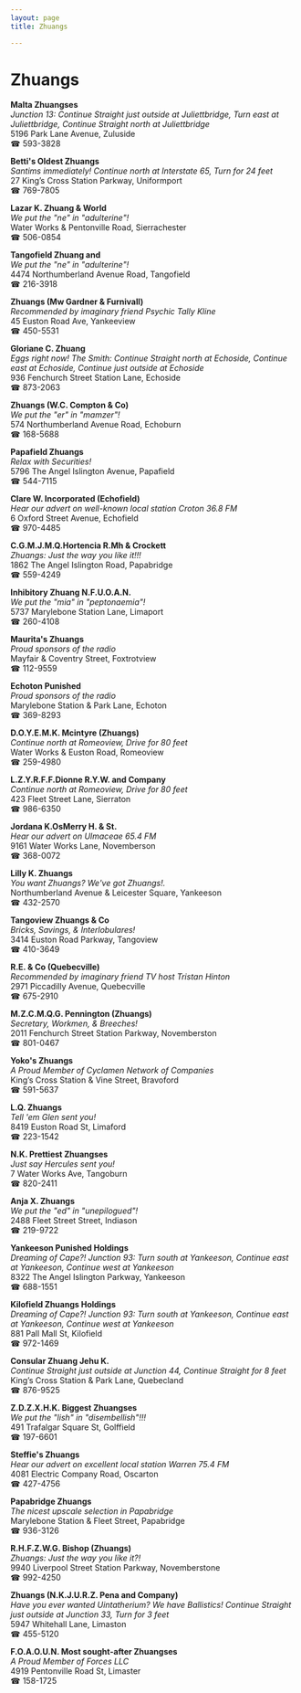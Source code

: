 ```yaml
---
layout: page 
title: Zhuangs

---
```



# Zhuangs


 **Malta Zhuangses**  
_Junction 13: Continue Straight just outside at Juliettbridge, Turn east at Juliettbridge, Continue Straight north at Juliettbridge_  
5196 Park Lane Avenue, Zuluside  
☎ 593-3828

**Betti's Oldest Zhuangs**  
_Santims immediately! 
Continue north at Interstate 65, Turn for 24 feet_  
27 King’s Cross Station Parkway, Uniformport  
☎ 769-7805

**Lazar K. Zhuang & World**  
_We put the "ne" in "adulterine"!_  
Water Works & Pentonville Road, Sierrachester  
☎ 506-0854

**Tangofield Zhuang and**  
_We put the "ne" in "adulterine"!_  
4474 Northumberland Avenue Road, Tangofield  
☎ 216-3918

**Zhuangs (Mw Gardner & Furnivall)**  
_Recommended by imaginary friend Psychic Tally Kline_  
45 Euston Road Ave, Yankeeview  
☎ 450-5531

**Gloriane C. Zhuang**  
_Eggs right now! 
The Smith: Continue Straight north at Echoside, Continue east at Echoside, Continue just outside at Echoside_  
936 Fenchurch Street Station Lane, Echoside  
☎ 873-2063

**Zhuangs (W.C. Compton & Co)**  
_We put the "er" in "mamzer"!_  
574 Northumberland Avenue Road, Echoburn  
☎ 168-5688

**Papafield Zhuangs**  
_Relax with Securities!_  
5796 The Angel Islington Avenue, Papafield  
☎ 544-7115

**Clare W. Incorporated (Echofield)**  
_Hear our advert on well-known local station Croton 36.8 FM_  
6 Oxford Street Avenue, Echofield  
☎ 970-4485

**C.G.M.J.M.Q.Hortencia R.Mh & Crockett**  
_Zhuangs: Just the way you like it!!!_  
1862 The Angel Islington Road, Papabridge  
☎ 559-4249

**Inhibitory Zhuang N.F.U.O.A.N.**  
_We put the "mia" in "peptonaemia"!_  
5737 Marylebone Station Lane, Limaport  
☎ 260-4108

**Maurita's Zhuangs**  
_Proud sponsors of the radio_  
Mayfair & Coventry Street, Foxtrotview  
☎ 112-9559

**Echoton Punished**  
_Proud sponsors of the radio_  
Marylebone Station & Park Lane, Echoton  
☎ 369-8293

**D.O.Y.E.M.K. Mcintyre (Zhuangs)**  
_Continue north at Romeoview, Drive for 80 feet_  
Water Works & Euston Road, Romeoview  
☎ 259-4980

**L.Z.Y.R.F.F.Dionne R.Y.W. and Company**  
_Continue north at Romeoview, Drive for 80 feet_  
423 Fleet Street Lane, Sierraton  
☎ 986-6350

**Jordana K.OsMerry H. & St.**  
_Hear our advert on Ulmaceae 65.4 FM_  
9161 Water Works Lane, Novemberson  
☎ 368-0072

**Lilly K. Zhuangs**  
_You want Zhuangs? We've got Zhuangs!._  
Northumberland Avenue & Leicester Square, Yankeeson  
☎ 432-2570

**Tangoview Zhuangs & Co**  
_Bricks, Savings, & Interlobulares!_  
3414 Euston Road Parkway, Tangoview  
☎ 410-3649

**R.E. & Co (Quebecville)**  
_Recommended by imaginary friend TV host Tristan Hinton_  
2971 Piccadilly Avenue, Quebecville  
☎ 675-2910

**M.Z.C.M.Q.G. Pennington (Zhuangs)**  
_Secretary, Workmen, & Breeches!_  
2011 Fenchurch Street Station Parkway, Novemberston  
☎ 801-0467

**Yoko's Zhuangs**  
_A Proud Member of Cyclamen Network of Companies_  
King’s Cross Station & Vine Street, Bravoford  
☎ 591-5637

**L.Q. Zhuangs**  
_Tell 'em Glen sent you!_  
8419 Euston Road St, Limaford  
☎ 223-1542

**N.K. Prettiest Zhuangses**  
_Just say Hercules sent you!_  
7 Water Works Ave, Tangoburn  
☎ 820-2411

**Anja X. Zhuangs**  
_We put the "ed" in "unepilogued"!_  
2488 Fleet Street Street, Indiason  
☎ 219-9722

**Yankeeson Punished Holdings**  
_Dreaming of Cape?! 
Junction 93: Turn south at Yankeeson, Continue east at Yankeeson, Continue west at Yankeeson_  
8322 The Angel Islington Parkway, Yankeeson  
☎ 688-1551

**Kilofield Zhuangs Holdings**  
_Dreaming of Cape?! 
Junction 93: Turn south at Yankeeson, Continue east at Yankeeson, Continue west at Yankeeson_  
881 Pall Mall St, Kilofield  
☎ 972-1469

**Consular Zhuang Jehu K.**  
_Continue Straight just outside at Junction 44, Continue Straight for 8 feet_  
King’s Cross Station & Park Lane, Quebecland  
☎ 876-9525

**Z.D.Z.X.H.K. Biggest Zhuangses**  
_We put the "lish" in "disembellish"!!!_  
491 Trafalgar Square St, Golffield  
☎ 197-6601

**Steffie's Zhuangs**  
_Hear our advert on excellent local station Warren 75.4 FM_  
4081 Electric Company Road, Oscarton  
☎ 427-4756

**Papabridge Zhuangs**  
_The nicest upscale selection in Papabridge_  
Marylebone Station & Fleet Street, Papabridge  
☎ 936-3126

**R.H.F.Z.W.G. Bishop (Zhuangs)**  
_Zhuangs: Just the way you like it?!_  
9940 Liverpool Street Station Parkway, Novemberstone  
☎ 992-4250

**Zhuangs (N.K.J.U.R.Z. Pena and Company)**  
_Have you ever wanted Uintatherium? We have Ballistics! 
Continue Straight just outside at Junction 33, Turn for 3 feet_  
5947 Whitehall Lane, Limaston  
☎ 455-5120

**F.O.A.O.U.N. Most sought-after Zhuangses**  
_A Proud Member of Forces LLC_  
4919 Pentonville Road St, Limaster  
☎ 158-1725

